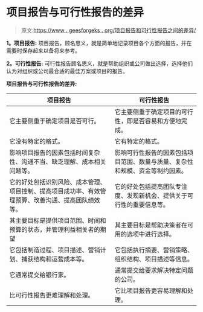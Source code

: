 # 项目报告与可行性报告的差异

> 原文:[https://www . geesforgeks . org/项目报告和可行性报告之间的差异/](https://www.geeksforgeeks.org/difference-between-project-report-and-feasibility-report/)

**1。项目报告:**
项目报告，顾名思义，就是简单地记录项目各个方面的报告，并在需要时保存起来以备将来参考。

**2。可行性报告:**
可行性报告顾名思义，就是帮助组织或公司做出选择，选择他们认为对组织或公司最合适的最佳方案或项目的报告。

**项目报告与可行性报告的差异:**

<center>

| 项目报告 | 可行性报告 |
| --- | --- |
| 它主要侧重于确定项目是否可行。 | 它主要侧重于确定项目的可行性，即是否容易和方便地完成。 |
| 它没有特定的格式。 | 它有特定的格式。 |
| 影响项目报告的因素包括时间复杂性、沟通不当、缺乏理解、成本相关问题等。 | 影响可行性报告的因素包括项目范围、数量与质量、复杂性和规模、资金等制约因素。 |
| 它的好处包括识别风险、成本管理、项目控制、提高项目成功率、有效管理预算、改善沟通、提高团队绩效等。 | 它的好处包括提高团队专注度、发现新机会、提供关于可行性的重要信息等。 |
| 其主要目标是提供项目范围、时间和预算的状态，并管理利益相关者的期望 | 其主要目标是帮助决策者在可用的选项中进行选择。 |
| 它包括制造过程、项目描述、营销计划、捕获结构和运营成本等。 | 它包括执行摘要、营销策略、组织结构、项目描述等信息。 |
| 它通常提交给银行家。 | 通常提交给要求解决特定问题的公司。 |
| 比可行性报告更难理解和处理。 | 它比项目报告更容易理解和处理。 |

</center>